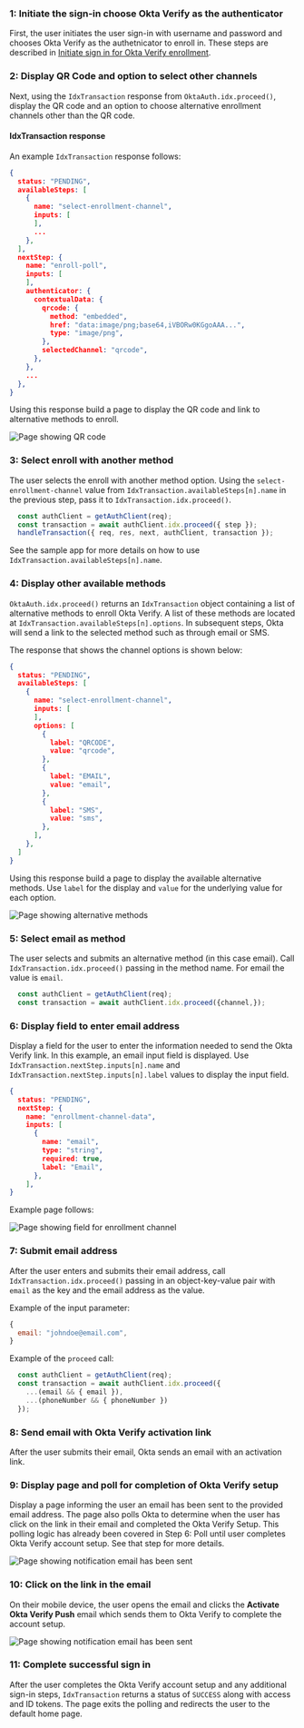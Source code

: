 
### 1: Initiate the sign-in choose Okta Verify as the authenticator

First, the user initiates the user sign-in with username and password and chooses Okta Verify as the authetnicator to enroll in. These steps are described in [Initiate sign in for Okta Verify enrollment](#initiate-sign-in-for-okta-verify-enrollment).

### 2: Display QR Code and option to select other channels

Next, using the `IdxTransaction` response from `OktaAuth.idx.proceed()`, display the QR code and an option to choose alternative enrollment channels other than the QR code.

#### IdxTransaction response

An example `IdxTransaction` response follows:

```json
{
  status: "PENDING",
  availableSteps: [
    {
      name: "select-enrollment-channel",
      inputs: [
      ],
      ...
    },
  ],
  nextStep: {
    name: "enroll-poll",
    inputs: [
    ],
    authenticator: {
      contextualData: {
        qrcode: {
          method: "embedded",
          href: "data:image/png;base64,iVBORw0KGgoAAA...",
          type: "image/png",
        },
        selectedChannel: "qrcode",
      },
    },
    ...
  },
}
```

Using this response build a page to display the QR code and link to alternative methods to enroll.

<div class="common-image-format">

![Page showing QR code](/img/authenticators/authenticators-oktaverify-enroll-another-method.png)

</div>

### 3: Select enroll with another method

The user selects the enroll with another method option. Using the  `select-enrollment-channel` value from `IdxTransaction.availableSteps[n].name` in the previous step, pass it to `IdxTransaction.idx.proceed()`.

```javascript
  const authClient = getAuthClient(req);
  const transaction = await authClient.idx.proceed({ step });
  handleTransaction({ req, res, next, authClient, transaction });
```

See the sample app for more details on how to use `IdxTransaction.availableSteps[n].name`.

### 4: Display other available methods

`OktaAuth.idx.proceed()` returns an `IdxTransaction` object containing a list of alternative methods to enroll Okta Verify. A list of these methods are located at `IdxTransaction.availableSteps[n].options`. In subsequent steps, Okta will send a link to the selected method such as through email or SMS.

The response that shows the channel options is shown below:

```json
{
  status: "PENDING",
  availableSteps: [
    {
      name: "select-enrollment-channel",
      inputs: [
      ],
      options: [
        {
          label: "QRCODE",
          value: "qrcode",
        },
        {
          label: "EMAIL",
          value: "email",
        },
        {
          label: "SMS",
          value: "sms",
        },
      ],
    },
  ]
}

```

Using this response build a page to display the available alternative methods. Use `label` for the display and `value` for the underlying value for each option.

<div class="common-image-format">

![Page showing alternative methods](/img/authenticators/authenticators-oktaverify-enroll-another-method-select.png)

</div>

### 5: Select email as method

The user selects and submits an alternative method (in this case email). Call `IdxTransaction.idx.proceed()` passing in the method name. For email the value is `email`.

```javascript
  const authClient = getAuthClient(req);
  const transaction = await authClient.idx.proceed({channel,});
```

### 6: Display field to enter email address

Display a field for the user to enter the information needed to send the Okta Verify link. In this example, an email input field is displayed. Use `IdxTransaction.nextStep.inputs[n].name` and `IdxTransaction.nextStep.inputs[n].label` values to display the input field.

```json
{
  status: "PENDING",
  nextStep: {
    name: "enrollment-channel-data",
    inputs: [
      {
        name: "email",
        type: "string",
        required: true,
        label: "Email",
      },
    ],
}

```

Example page follows:

<div class="common-image-format">

![Page showing field for enrollment channel](/img/authenticators/authenticators-oktaverify-enrollment-channel-data.png)

</div>



### 7: Submit email address

After the user enters and submits their email address, call `IdxTransaction.idx.proceed()` passing in an object-key-value pair with `email` as the key and the email address as the value.

Example of the input parameter:

```javascript
{
  email: "johndoe@email.com",
}
```

Example of the `proceed` call:

```javascript
  const authClient = getAuthClient(req);
  const transaction = await authClient.idx.proceed({
    ...(email && { email }),
    ...(phoneNumber && { phoneNumber })
  });
```

### 8: Send email with Okta Verify activation link

After the user submits their email, Okta sends an email with an activation link.

### 9: Display page and poll for completion of Okta Verify setup

Display a page informing the user an email has been sent to the provided email address. The page also polls Okta to determine when the user has click on the link in their email and completed the Okta Verify Setup. This polling logic has already been covered in Step 6: Poll until user completes Okta Verify account setup. See that step for more details.

<div class="common-image-format">

![Page showing notification email has been sent](/img/authenticators/authenticators-oktaverify-enrollment-channel-sent-poll.png)

</div>

### 10: Click on the link in the email

On their mobile device, the user opens the email and clicks the **Activate Okta Verify Push** email which sends them to Okta Verify to complete the account setup.

<div class="common-image-format">

![Page showing notification email has been sent](/img/authenticators/authenticators-oktaverify-enrollment-activate-email.png)

</div>

### 11: Complete successful sign in

After the user completes the Okta Verify account setup and any additional sign-in steps, `IdxTransaction` returns a status of `SUCCESS` along with access and ID tokens. The page exits the polling and redirects the user to the default home page.
